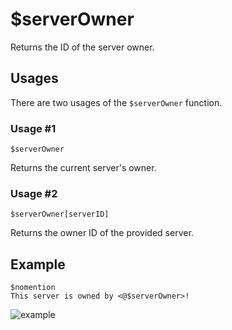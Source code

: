 # $serverOwner
Returns the ID of the server owner.

## Usages
There are two usages of the `$serverOwner` function.

### Usage #1
```
$serverOwner
```
Returns the current server's owner.

### Usage #2
```
$serverOwner[serverID]
```
Returns the owner ID of the provided server.

## Example
```
$nomention
This server is owned by <@$serverOwner>!
```

![example](https://user-images.githubusercontent.com/69215413/126378613-0ba28781-b199-4d8c-8117-cd050031ba09.png)
